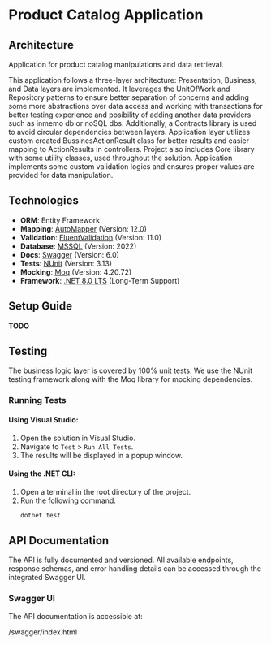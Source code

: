 # Product Catalog Application

## Architecture
Application for product catalog manipulations and data retrieval.

This application follows a three-layer architecture: Presentation, Business, and Data layers are implemented. It leverages the UnitOfWork and Repository patterns to ensure better separation of concerns and adding some more abstractions over data access and working with transactions for better testing experience and posibility of adding another data providers such as inmemo db or noSQL dbs. 
Additionally, a Contracts library is used to avoid circular dependencies between layers.
Application layer utilizes custom created BussinesActionResult class for better results and easier mapping to ActionResults in controllers.
Project also includes Core library with some utility classes, used throughout the solution.
Application implements some custom validation logics and ensures proper values are provided for data manipulation.

## Technologies

- **ORM**: Entity Framework
- **Mapping**: [AutoMapper](https://automapper.org/) (Version: 12.0)
- **Validation**: [FluentValidation](https://fluentvalidation.net/) (Version: 11.0)
- **Database**: [MSSQL](https://www.microsoft.com/en-us/sql-server) (Version: 2022)
- **Docs**: [Swagger](https://swagger.io/) (Version: 6.0)
- **Tests**: [NUnit](https://nunit.org/) (Version: 3.13)
- **Mocking**: [Moq](https://github.com/moq/moq4) (Version: 4.20.72)
- **Framework**: [.NET 8.0 LTS](https://dotnet.microsoft.com/en-us/download/dotnet/8.0) (Long-Term Support)

## Setup Guide
**TODO**

## Testing

The business logic layer is covered by 100% unit tests. We use the NUnit testing framework along with the Moq library for mocking dependencies.

### Running Tests

#### Using Visual Studio:
1. Open the solution in Visual Studio.
2. Navigate to `Test` > `Run All Tests`.
3. The results will be displayed in a popup window.

#### Using the .NET CLI:
1. Open a terminal in the root directory of the project.
2. Run the following command:
   ```bash
   dotnet test
   
## API Documentation

The API is fully documented and versioned. All available endpoints, response schemas, and error handling details can be accessed through the integrated Swagger UI.

### Swagger UI

The API documentation is accessible at:

/swagger/index.html
